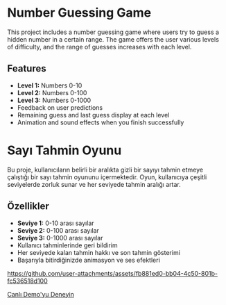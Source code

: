 # Number Guessing Game

This project includes a number guessing game where users try to guess a hidden number in a certain range. The game offers the user various levels of difficulty, and the range of guesses increases with each level.

## Features

- **Level 1:** Numbers 0-10
- **Level 2:** Numbers 0-100
- **Level 3:** Numbers 0-1000
- Feedback on user predictions
- Remaining guess and last guess display at each level
- Animation and sound effects when you finish successfully

# Sayı Tahmin Oyunu

Bu proje, kullanıcıların belirli bir aralıkta gizli bir sayıyı tahmin etmeye çalıştığı bir sayı tahmin oyununu içermektedir. Oyun, kullanıcıya çeşitli seviyelerde zorluk sunar ve her seviyede tahmin aralığı artar.

## Özellikler

- **Seviye 1:** 0-10 arası sayılar
- **Seviye 2:** 0-100 arası sayılar
- **Seviye 3:** 0-1000 arası sayılar
- Kullanıcı tahminlerinde geri bildirim
- Her seviyede kalan tahmin hakkı ve son tahmin gösterimi
- Başarıyla bitirdiğinizde animasyon ve ses efektleri

https://github.com/user-attachments/assets/fb881ed0-bb04-4c50-801b-fc536518d100

[Canlı Demo'yu Deneyin](https://3-level-sayi-bulma-oyunu.netlify.app/)
